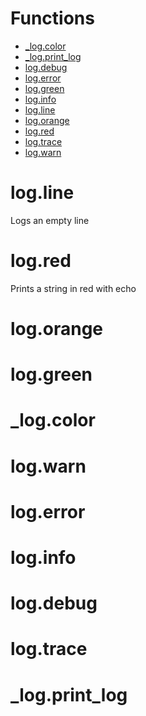 # Functions
- [_log.color](_log.color)
- [_log.print_log](_log.print_log)
- [log.debug](log.debug)
- [log.error](log.error)
- [log.green](log.green)
- [log.info](log.info)
- [log.line](log.line)
- [log.orange](log.orange)
- [log.red](log.red)
- [log.trace](log.trace)
- [log.warn](log.warn)
# log.line
 Logs an empty line

# log.red
 Prints a string in red with echo

# log.orange

# log.green

# _log.color

# log.warn

# log.error

# log.info

# log.debug

# log.trace

# _log.print_log

